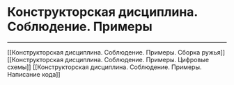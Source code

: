 # Конструкторская дисциплина. Соблюдение. Примеры

---

[[Конструкторская дисциплина. Соблюдение. Примеры. Сборка ружья]]
[[Конструкторская дисциплина. Соблюдение. Примеры. Цифровые схемы]]
[[Конструкторская дисциплина. Соблюдение. Примеры. Написание кода]]